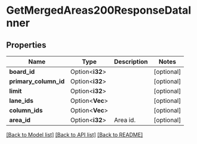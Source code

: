 # GetMergedAreas200ResponseDataInner

## Properties

Name | Type | Description | Notes
------------ | ------------- | ------------- | -------------
**board_id** | Option<**i32**> |  | [optional]
**primary_column_id** | Option<**i32**> |  | [optional]
**limit** | Option<**i32**> |  | [optional]
**lane_ids** | Option<**Vec<i32>**> |  | [optional]
**column_ids** | Option<**Vec<i32>**> |  | [optional]
**area_id** | Option<**i32**> | Area id. | [optional]

[[Back to Model list]](../README.md#documentation-for-models) [[Back to API list]](../README.md#documentation-for-api-endpoints) [[Back to README]](../README.md)


